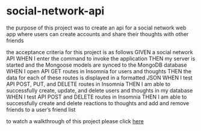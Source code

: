 # social-network-api

the purpose of this project was to create an api for a social network web app where users can create accounts and share their thoughts with other friends

the acceptance criteria for this project is as follows 
GIVEN a social network API
WHEN I enter the command to invoke the application
THEN my server is started and the Mongoose models are synced to the MongoDB database
WHEN I open API GET routes in Insomnia for users and thoughts
THEN the data for each of these routes is displayed in a formatted JSON
WHEN I test API POST, PUT, and DELETE routes in Insomnia
THEN I am able to successfully create, update, and delete users and thoughts in my database
WHEN I test API POST and DELETE routes in Insomnia
THEN I am able to successfully create and delete reactions to thoughts and add and remove friends to a user’s friend list



to watch a walkthrough of this project please click [here](https://watch.screencastify.com/v/BkVwKbjUrDFDSk4D3tqn)

